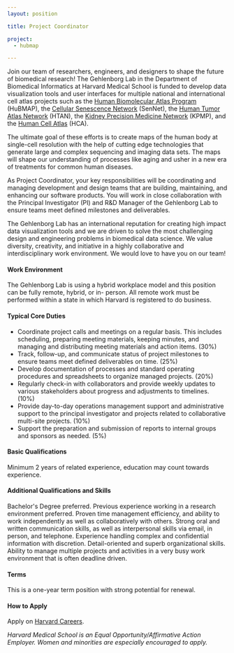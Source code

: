 ```yaml
---
layout: position

title: Project Coordinator

project:
  - hubmap

---
```


Join our team of researchers, engineers, and designers to shape the future of biomedical research! The Gehlenborg Lab in the Department of Biomedical Informatics at Harvard Medical School is funded to develop data visualization tools and user interfaces for multiple national and international cell atlas projects such as the [Human Biomolecular Atlas Program](https://hubmapconsortium.org) (HuBMAP), the [Cellular Senescence Network](https://sennetconsortium.org/) (SenNet), the [Human Tumor Atlas Network](https://humantumoratlas.org/) (HTAN), the [Kidney Precision Medicine Network](https://www.kpmp.org/) (KPMP), and the [Human Cell Atlas](https://www.humancellatlas.org/) (HCA).

The ultimate goal of these efforts is to create maps of the human body at single-cell resolution with the help of cutting edge technologies that generate large and complex sequencing and imaging data sets. The maps will shape our understanding of processes like aging and usher in a new era of treatments for common human diseases.

As Project Coordinator, your key responsibilities will be coordinating and managing development and design teams that are building, maintaining, and enhancing our software products. You will work in close collaboration with the Principal Investigator (PI) and R&D Manager of the Gehlenborg Lab to ensure teams meet defined milestones and deliverables.		

The Gehlenborg Lab has an international reputation for creating high impact data visualization tools and we are driven to solve the most challenging design and engineering problems in biomedical data science. We value diversity, creativity, and initiative in a highly collaborative and interdisciplinary work environment. We would love to have you on our team!								

#### Work Environment
The Gehlenborg Lab is using a hybrid workplace model and this position can be fully remote, hybrid, or in- person. All remote work must be performed within a state in which Harvard is registered to do business.

#### Typical Core Duties
- Coordinate project calls and meetings on a regular basis. This includes scheduling, preparing meeting materials, keeping minutes, and managing and distributing meeting materials and action items. (30%)
- Track, follow-up, and communicate status of project milestones to ensure teams meet defined deliverables on time. (25%)
- Develop documentation of processes and standard operating procedures and spreadsheets to organize managed projects. (20%)
- Regularly check-in with collaborators and provide weekly updates to various stakeholders about progress and adjustments to timelines. (10%)
- Provide day-to-day operations management support and administrative support to the principal investigator and projects related to collaborative multi-site projects. (10%)	
- Support the preparation and submission of reports to internal groups and sponsors as needed. (5%)


#### Basic Qualifications
Minimum 2 years of related experience, education may count towards experience.

#### Additional Qualifications and Skills
Bachelor's Degree preferred. Previous experience working in a research environment preferred. Proven time management efficiency, and ability to work independently as well as collaboratively with others. Strong oral and written communication skills, as well as interpersonal skills via email, in person, and telephone. Experience handling complex and confidential information with discretion. Detail-oriented and superb organizational skills. Ability to manage multiple projects and activities in a very busy work environment that is often deadline driven. 

#### Terms
This is a one-year term position with strong potential for renewal.

#### How to Apply
Apply on [Harvard Careers](https://sjobs.brassring.com/TGnewUI/Search/home/HomeWithPreLoad?partnerid=25240&siteid=5341&PageType=JobDetails&jobid=1990731).

*Harvard Medical School is an Equal Opportunity/Affirmative Action Employer. Women and minorities are especially encouraged to apply.*